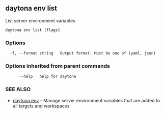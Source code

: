 ## daytona env list

List server environment variables

```
daytona env list [flags]
```

### Options

```
  -f, --format string   Output format. Must be one of (yaml, json)
```

### Options inherited from parent commands

```
      --help   help for daytona
```

### SEE ALSO

* [daytona env](daytona_env.md)	 - Manage server environment variables that are added to all targets and workspaces

